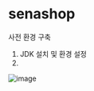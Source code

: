 # senashop
사전 환경 구축
1. JDK 설치 및 환경 설정
2. 
![image](https://github.com/SoonbinLee/senashop/assets/140288335/f3af647b-2e06-46dc-8a8b-bc6d9c6d0dec)
